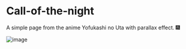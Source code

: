 # Call-of-the-night
A simple page from the anime Yofukashi no Uta with parallax effect. 🎆

![image](https://user-images.githubusercontent.com/85759155/183407271-9b37c6fb-8cc8-4f8b-b60b-90aab91f6ea0.png)
